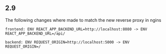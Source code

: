 ## 2.9

The following changes where made to match the new reverse proxy in ngins

```
frontend: ENV REACT_APP_BACKEND_URL=http://localhost:8080 -> ENV REACT_APP_BACKEND_URL=/api/
```

```
backend: ENV REQUEST_ORIGIN=http://localhost:5000 -> ENV REQUEST_ORIGIN=/
```

